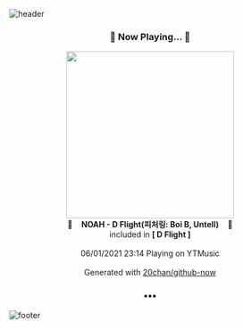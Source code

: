 ![header](https://capsule-render.vercel.app/api?type=wave&height=170&section=header&text=Hi.%20I'm%20SHIFT&fontColor=090707&fontAlignX=45&fontAlignY=65&fontSize=100)

<h3 align="center">🎵 Now Playing... 🎵</h3>
<p align="center">
  <a href="https://music.youtube.com/watch?v=y1QdN8_ttXc">
    <img width="300" src="https://lh3.googleusercontent.com/ze-1jHf_4WNfEkv7-MR2VTKO4LRGn4ZFbzdegzlAEAMwlnqzSN-yDYR3wlp1AMFNGITRnxTd0xERBeY">
  </a>
  <br>
  🎵&nbsp&nbsp&nbsp <b>NOAH - D Flight(피처링: Boi B, Untell)</b> &nbsp&nbsp&nbsp🎵
  <br>
  included in <b>[ D Flight ]</b>
  
  <br />
  <br />
  06/01/2021 23:14 Playing on YTMusic
  <br />
  <br />
  Generated with <a href="https://github.com/20chan/github-now">20chan/github-now</a>
</p>

<h3 align="center">•••</h3>

![footer](https://capsule-render.vercel.app/api?type=wave&height=150&section=footer)
